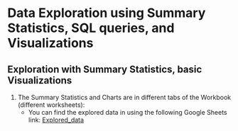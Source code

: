 # Data Exploration using Summary Statistics, SQL queries, and Visualizations

## Exploration with Summary Statistics, basic Visualizations
1. The Summary Statistics and Charts are in different tabs of the Workbook (different worksheets):
   - You can find the explored data in using the following Google Sheets link:
[Explored_data](https://docs.google.com/spreadsheets/d/1sWkdux84N95UHYvNAXtGypCebITgN-NhqJ5yCrmmILI/edit?usp=sharing)

